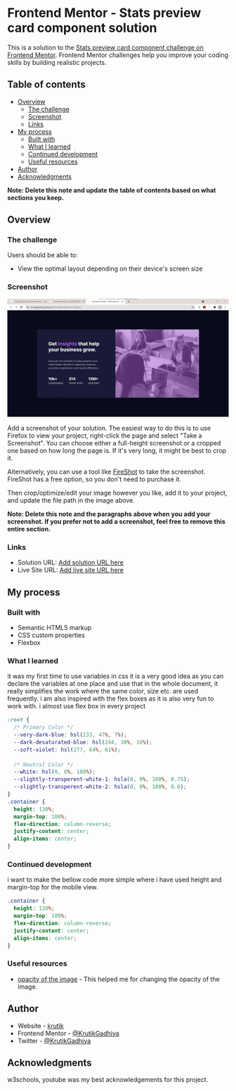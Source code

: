 # Frontend Mentor - Stats preview card component solution

This is a solution to the [Stats preview card component challenge on Frontend Mentor](https://www.frontendmentor.io/challenges/stats-preview-card-component-8JqbgoU62). Frontend Mentor challenges help you improve your coding skills by building realistic projects. 

## Table of contents

- [Overview](#overview)
  - [The challenge](#the-challenge)
  - [Screenshot](#screenshot)
  - [Links](#links)
- [My process](#my-process)
  - [Built with](#built-with)
  - [What I learned](#what-i-learned)
  - [Continued development](#continued-development)
  - [Useful resources](#useful-resources)
- [Author](#author)
- [Acknowledgments](#acknowledgments)

**Note: Delete this note and update the table of contents based on what sections you keep.**

## Overview

### The challenge

Users should be able to:

- View the optimal layout depending on their device's screen size

### Screenshot

![](./screenshot.jpg)

Add a screenshot of your solution. The easiest way to do this is to use Firefox to view your project, right-click the page and select "Take a Screenshot". You can choose either a full-height screenshot or a cropped one based on how long the page is. If it's very long, it might be best to crop it.

Alternatively, you can use a tool like [FireShot](https://getfireshot.com/) to take the screenshot. FireShot has a free option, so you don't need to purchase it. 

Then crop/optimize/edit your image however you like, add it to your project, and update the file path in the image above.

**Note: Delete this note and the paragraphs above when you add your screenshot. If you prefer not to add a screenshot, feel free to remove this entire section.**

### Links

- Solution URL: [Add solution URL here](https://github.com/KrutikGadhiya/Frontend-Mentor-Projects/tree/stats-preview-card-component-main)
- Live Site URL: [Add live site URL here](https://krutikgadhiya.github.io/Frontend-Mentor-Projects/)

## My process

### Built with

- Semantic HTML5 markup
- CSS custom properties
- Flexbox

### What I learned

it was my first time to use variables in css it is a very good idea as you can declare the variables at one place and use that in the whole document, it really simplifies the work where the same color, size etc. are used frequently.
i am also inspired with the flex boxes as it is also very fun to work with. i almost use flex box in every project

```css
:root {
  /* Primary Color */
  --very-dark-blue: hsl(233, 47%, 7%);
  --dark-desaturated-blue: hsl(244, 38%, 16%);
  --soft-violet: hsl(277, 64%, 61%);

  /* Neutral Color */
  --white: hsl(0, 0%, 100%);
  --slightly-transperent-white-1: hsla(0, 0%, 100%, 0.75);
  --slightly-transperent-white-2: hsla(0, 0%, 100%, 0.6);
}
.container {
  height: 130%;
  margin-top: 100%;
  flex-direction: column-reverse;
  justify-content: center;
  align-items: center;
}
```

### Continued development

i want to make the bellow code more simple where i have used height and margin-top for the mobile view.

```css
.container {
  height: 130%;
  margin-top: 100%;
  flex-direction: column-reverse;
  justify-content: center;
  align-items: center;
}
```

### Useful resources

- [opacity of the image](https://www.w3schools.com/css/css_image_transparency.asp) - This helped me for changing the opacity of the image.

## Author

- Website - [krutik](https://github.com/KrutikGadhiya/)
- Frontend Mentor - [@KrutikGadhiya](https://www.frontendmentor.io/profile/KrutikGadhiya)
- Twitter - [@KrutikGadhiya](https://twitter.com/KrutikGadhiya)


## Acknowledgments

w3schools, youtube was my best acknowledgements for this project.
